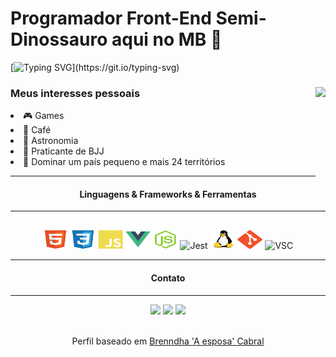 <h1>Programador Front-End Semi-Dinossauro aqui no MB 🚀</h1>

[![Typing SVG](https://readme-typing-svg.herokuapp.com?color=%23FF6714&width=450&lines=Ol%C3%A1%2C+meu+nome+%C3%A9+Raul!;Seja+muito+bem-vindo(a)+por+aqui.)](https://git.io/typing-svg)

<div align="center">
  <img height="150px" align="right" src="https://github.com/brenndha-cabral/brenndha-cabral/blob/main/assets/gifs/readme-principal.gif?raw=true" />
  <div align="left" style="display: inline_block">
    <h3><strong>Meus interesses pessoais</strong></h3>
    <li>🎮 Games</li>
    <li>🌱 Café</li>
    <li>🔭 Astronomia</li>
    <li>🥋 Praticante de BJJ</li>
    <li>🎈 Dominar um país pequeno e mais 24 territórios</li>
  </div>
</div>

<hr>
<h4 align="center">Linguagens & Frameworks & Ferramentas</h4>
<hr>
<div align="center" style="margin-top: 30px" style="display: inline_block">
  <img title="HTML5" alt="HTML" height="30" width="40" src="https://raw.githubusercontent.com/devicons/devicon/master/icons/html5/html5-original.svg">
  <img title="CSS3" alt="CSS" height="30" width="40" src="https://raw.githubusercontent.com/devicons/devicon/master/icons/css3/css3-original.svg">
  <img title="JavaScript" alt="JavaScript" height="30" width="40" src="https://raw.githubusercontent.com/devicons/devicon/master/icons/javascript/javascript-plain.svg">
  <img title="Vue" alt="Vue" height="30" width="40" src="https://raw.githubusercontent.com/devicons/devicon/master/icons/vuejs/vuejs-original.svg">
  <img title="NodeJS" alt="NodeJS" height="30" width="40" src="https://raw.githubusercontent.com/devicons/devicon/master/icons/nodejs/nodejs-original.svg">
  <img title="Jest" alt="Jest" height="30" width="40" src="https://cdn.jsdelivr.net/gh/devicons/devicon/icons/jest/jest-plain.svg" />
  <img title="Linux" alt="Linux" height="30" width="40" src="https://raw.githubusercontent.com/devicons/devicon/master/icons/linux/linux-original.svg"/>
  <img title="GIT" alt="GIT" height="30" width="40" src="https://raw.githubusercontent.com/devicons/devicon/master/icons/git/git-original.svg"/> 
  <img title="VSC" alt="VSC" height="30" width="40" src="https://cdn.jsdelivr.net/gh/devicons/devicon/icons/vscode/vscode-original.svg" />
</div> 
<hr>
<h4 align="center">Contato</h4>
<hr>
<div align=center>
  <a href="https://www.linkedin.com/in/raulbw/" target="_blank"><img src="https://img.shields.io/badge/-LinkedIn-%230077B5?style=for-the-badge&logo=linkedin&logoColor=white" target="_blank"></a> 
  <a href="https://instagram.com/_die_c_" target="_blank"><img src="https://img.shields.io/badge/-Instagram-%23E4405F?style=for-the-badge&logo=instagram&logoColor=white" target="_blank"></a>
  <a href="https://t.me/Die_C"><img src="https://img.shields.io/badge/Telegram-2CA5E0?style=for-the-badge&logo=telegram&logoColor=white" target="_blank"><a/>

</div>

<br />
<div align="center">
  <p>
    Perfil baseado em <a href="https://github.com/brenndha-cabral">Brenndha 'A esposa' Cabral</a>
  </p>
</div>
